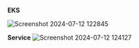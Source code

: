 **EKS**

![Screenshot 2024-07-12 122845](https://github.com/user-attachments/assets/6874b04d-c413-4c1c-afab-b96b7f89c288)


**Service**
![Screenshot 2024-07-12 124127](https://github.com/user-attachments/assets/9aa19daf-636b-4ce0-b8f8-ca7c973bee45)